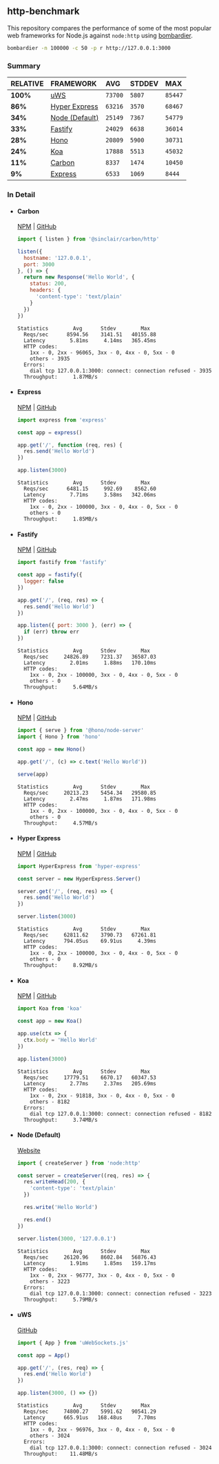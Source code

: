 ## http-benchmark

This repository compares the performance of some of the most popular web frameworks for Node.js against `node:http` using [bombardier](https://github.com/codesenberg/bombardier).

```bash
bombardier -n 100000 -c 50 -p r http://127.0.0.1:3000
```

### Summary

| RELATIVE | FRAMEWORK | AVG | STDDEV | MAX |
| :--- | :--- | :--- | :--- | :--- |
| **100%** | [uWS](#uws) | `73700` | `5807` | `85447` |
| **86%** | [Hyper Express](#hyper-express) | `63216` | `3570` | `68467` |
| **34%** | [Node (Default)](#node-default) | `25149` | `7367` | `54779` |
| **33%** | [Fastify](#fastify) | `24029` | `6638` | `36014` |
| **28%** | [Hono](#hono) | `20809` | `5900` | `30731` |
| **24%** | [Koa](#koa) | `17888` | `5513` | `45032` |
| **11%** | [Carbon](#carbon) | `8337` | `1474` | `10450` |
| **9%** | [Express](#express) | `6533` | `1069` | `8444` |


### In Detail

- #### Carbon
  [NPM](https://npmjs.com/@sinclair/carbon) | [GitHub](https://github.com/sinclairzx81/carbon)
  ```js
  import { listen } from '@sinclair/carbon/http'

  listen({
    hostname: '127.0.0.1',
    port: 3000
  }, () => {
    return new Response('Hello World', {
      status: 200,
      headers: {
        'content-type': 'text/plain'
      }
    })
  })
  ```

  ```
  Statistics        Avg      Stdev        Max
    Reqs/sec      8594.56    3141.51   40155.88
    Latency        5.81ms     4.14ms   365.45ms
    HTTP codes:
      1xx - 0, 2xx - 96065, 3xx - 0, 4xx - 0, 5xx - 0
      others - 3935
    Errors:
      dial tcp 127.0.0.1:3000: connect: connection refused - 3935
    Throughput:     1.87MB/s
  ```

- #### Express
  [NPM](https://npmjs.com/express) | [GitHub](https://github.com/expressjs/express)
  ```js
  import express from 'express'

  const app = express()

  app.get('/', function (req, res) {
    res.send('Hello World')
  })

  app.listen(3000)
  ```

  ```
  Statistics        Avg      Stdev        Max
    Reqs/sec      6481.15     992.69    8562.60
    Latency        7.71ms     3.58ms   342.06ms
    HTTP codes:
      1xx - 0, 2xx - 100000, 3xx - 0, 4xx - 0, 5xx - 0
      others - 0
    Throughput:     1.85MB/s
  ```

- #### Fastify
  [NPM](https://npmjs.com/fastify) | [GitHub](https://github.com/fastify/fastify)
  ```js
  import fastify from 'fastify'

  const app = fastify({
    logger: false
  })

  app.get('/', (req, res) => {
    res.send('Hello World')
  })

  app.listen({ port: 3000 }, (err) => {
    if (err) throw err
  })
  ```

  ```
  Statistics        Avg      Stdev        Max
    Reqs/sec     24826.89    7231.37   36587.03
    Latency        2.01ms     1.88ms   170.10ms
    HTTP codes:
      1xx - 0, 2xx - 100000, 3xx - 0, 4xx - 0, 5xx - 0
      others - 0
    Throughput:     5.64MB/s
  ```

- #### Hono
  [NPM](https://npmjs.com/hono) | [GitHub](https://github.com/honojs/hono)
  ```js
  import { serve } from '@hono/node-server'
  import { Hono } from 'hono'

  const app = new Hono()

  app.get('/', (c) => c.text('Hello World'))

  serve(app)
  ```

  ```
  Statistics        Avg      Stdev        Max
    Reqs/sec     20213.23    5454.34   29580.85
    Latency        2.47ms     1.87ms   171.98ms
    HTTP codes:
      1xx - 0, 2xx - 100000, 3xx - 0, 4xx - 0, 5xx - 0
      others - 0
    Throughput:     4.57MB/s
  ```

- #### Hyper Express
  [NPM](https://npmjs.com/hyper-express) | [GitHub](https://github.com/kartikk221/hyper-express)
  ```js
  import HyperExpress from 'hyper-express'

  const server = new HyperExpress.Server()

  server.get('/', (req, res) => {
    res.send('Hello World')
  })

  server.listen(3000)
  ```

  ```
  Statistics        Avg      Stdev        Max
    Reqs/sec     62811.62    3790.73   67261.81
    Latency      794.05us    69.91us     4.39ms
    HTTP codes:
      1xx - 0, 2xx - 100000, 3xx - 0, 4xx - 0, 5xx - 0
      others - 0
    Throughput:     8.92MB/s
  ```

- #### Koa
  [NPM](https://npmjs.com/koa) | [GitHub](https://github.com/koajs/koa)
  ```js
  import Koa from 'koa'

  const app = new Koa()

  app.use(ctx => {
    ctx.body = 'Hello World'
  })

  app.listen(3000)
  ```

  ```
  Statistics        Avg      Stdev        Max
    Reqs/sec     17779.51    6670.17   60347.53
    Latency        2.77ms     2.37ms   205.69ms
    HTTP codes:
      1xx - 0, 2xx - 91818, 3xx - 0, 4xx - 0, 5xx - 0
      others - 8182
    Errors:
      dial tcp 127.0.0.1:3000: connect: connection refused - 8182
    Throughput:     3.74MB/s
  ```

- #### Node (Default)
  [Website](https://nodejs.org/api/http.html)
  ```js
  import { createServer } from 'node:http'

  const server = createServer((req, res) => {
    res.writeHead(200, {
      'content-type': 'text/plain'
    })

    res.write('Hello World')

    res.end()
  })

  server.listen(3000, '127.0.0.1')
  ```

  ```
  Statistics        Avg      Stdev        Max
    Reqs/sec     26120.96    8602.84   56876.43
    Latency        1.91ms     1.85ms   159.17ms
    HTTP codes:
      1xx - 0, 2xx - 96777, 3xx - 0, 4xx - 0, 5xx - 0
      others - 3223
    Errors:
      dial tcp 127.0.0.1:3000: connect: connection refused - 3223
    Throughput:     5.79MB/s
  ```

- #### uWS
  [GitHub](https://github.com/uNetworking/uWebSockets.js)
  ```js
  import { App } from 'uWebSockets.js'

  const app = App()

  app.get('/', (res, req) => {
    res.end('Hello World')
  })

  app.listen(3000, () => {})
  ```

  ```
  Statistics        Avg      Stdev        Max
    Reqs/sec     74800.27    5991.62   90541.29
    Latency      665.91us   168.48us     7.70ms
    HTTP codes:
      1xx - 0, 2xx - 96976, 3xx - 0, 4xx - 0, 5xx - 0
      others - 3024
    Errors:
      dial tcp 127.0.0.1:3000: connect: connection refused - 3024
    Throughput:    11.48MB/s
  ```


